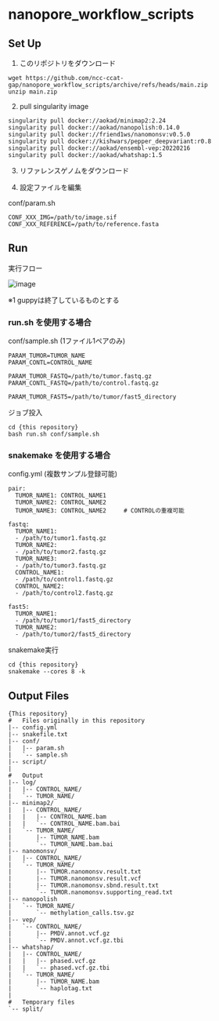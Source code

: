 # nanopore_workflow_scripts

## Set Up

1. このリポジトリをダウンロード

```
wget https://github.com/ncc-ccat-gap/nanopore_workflow_scripts/archive/refs/heads/main.zip
unzip main.zip
```

2. pull singularity image

```
singularity pull docker://aokad/minimap2:2.24
singularity pull docker://aokad/nanopolish:0.14.0
singularity pull docker://friend1ws/nanomonsv:v0.5.0
singularity pull docker://kishwars/pepper_deepvariant:r0.8
singularity pull docker://aokad/ensembl-vep:20220216
singularity pull docker://aokad/whatshap:1.5
```

3. リファレンスゲノムをダウンロード

4. 設定ファイルを編集

conf/param.sh
```
CONF_XXX_IMG=/path/to/image.sif
CONF_XXX_REFERENCE=/path/to/reference.fasta
```

## Run

実行フロー

![image](https://user-images.githubusercontent.com/13672949/188370233-b4ae9b01-bede-4356-9462-2f32410c2b52.png)

※1 guppyは終了しているものとする  

### run.sh を使用する場合

conf/sample.sh  (1ファイル1ペアのみ)
```
PARAM_TUMOR=TUMOR_NAME
PARAM_CONTL=CONTROL_NAME

PARAM_TUMOR_FASTQ=/path/to/tumor.fastq.gz
PARAM_CONTL_FASTQ=/path/to/control.fastq.gz

PARAM_TUMOR_FAST5=/path/to/tumor/fast5_directory
```

ジョブ投入
```
cd {this repository}
bash run.sh conf/sample.sh
```

### snakemake を使用する場合

config.yml  (複数サンプル登録可能)
```
pair:
  TUMOR_NAME1: CONTROL_NAME1
  TUMOR_NAME2: CONTROL_NAME2
  TUMOR_NAME3: CONTROL_NAME2     # CONTROLの重複可能

fastq:
  TUMOR_NAME1:
  - /path/to/tumor1.fastq.gz
  TUMOR_NAME2:
  - /path/to/tumor2.fastq.gz
  TUMOR_NAME3:
  - /path/to/tumor3.fastq.gz
  CONTROL_NAME1:
  - /path/to/control1.fastq.gz
  CONTROL_NAME2:
  - /path/to/control2.fastq.gz

fast5:
  TUMOR_NAME1:
  - /path/to/tumor1/fast5_directory
  TUMOR_NAME2:
  - /path/to/tumor2/fast5_directory
```

snakemake実行
```
cd {this repository}
snakemake --cores 8 -k
```

## Output Files
```
{This repository}
#   Files originally in this repository
|-- config.yml
|-- snakefile.txt
|-- conf/
|   |-- param.sh
|   `-- sample.sh
|-- script/
|
#   Output
|-- log/
|   |-- CONTROL_NAME/
|   `-- TUMOR_NAME/
|-- minimap2/
|   |-- CONTROL_NAME/
|   |   |-- CONTROL_NAME.bam
|   |   `-- CONTROL_NAME.bam.bai
|   `-- TUMOR_NAME/
|       |-- TUMOR_NAME.bam
|       `-- TUMOR_NAME.bam.bai
|-- nanomonsv/
|   |-- CONTROL_NAME/
|   `-- TUMOR_NAME/
|       |-- TUMOR.nanomonsv.result.txt
|       |-- TUMOR.nanomonsv.result.vcf
|       |-- TUMOR.nanomonsv.sbnd.result.txt
|       `-- TUMOR.nanomonsv.supporting_read.txt
|-- nanopolish
|   `-- TUMOR_NAME/
|       `-- methylation_calls.tsv.gz
|-- vep/
|   `-- CONTROL_NAME/
|       |-- PMDV.annot.vcf.gz
|       `-- PMDV.annot.vcf.gz.tbi
|-- whatshap/
|   |-- CONTROL_NAME/
|   |   |-- phased.vcf.gz
|   |   `-- phased.vcf.gz.tbi
|   `-- TUMOR_NAME/
|       |-- TUMOR_NAME.bam
|       `-- haplotag.txt
|
#   Temporary files
`-- split/
```
